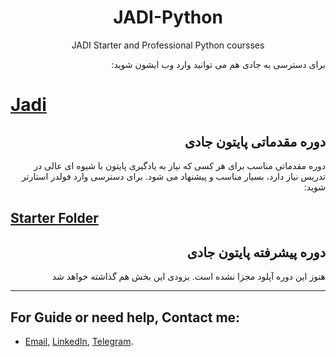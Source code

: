 <h1 align="center">JADI-Python</h1>
<p align="center">JADI Starter and Professional Python coursses</p>

<p dir="rtl">
برای دسترسی به جادی هم می توانید وارد وب ایشون شوید:
</p>

# [Jadi](www.jadi.net)

<h2 dir="rtl">
دوره مقدماتی پایتون جادی
</h2>
<p dir="rtl">
دوره مقدماتی مناسب برای هر کسی که نیاز به یادگیری پایتون با شیوه ای عالی در تدریس نیاز دارد، بسیار مناسب و پیشنهاد می شود.
برای دسترسی وارد فولدر استارتر شوید:
</p>

## [Starter Folder](https://github.com/MKarimi21/JADI-Python/tree/master/Starter)


<h2 dir="rtl">
     دوره پیشرفته پایتون جادی
</h2>


<p dir="rtl">
هنوز این دوره آپلود مجزا نشده است. بزودی این بخش هم گذاشته خواهد شد
</p>





---
## For Guide or need help, Contact me:
- [Email](mailto:mkarimi21@hotmail.com), [LinkedIn](https://www.linkedin.com/in/mkarimi21/), [Telegram](https://telegram.me/mkarimi21). 
     

